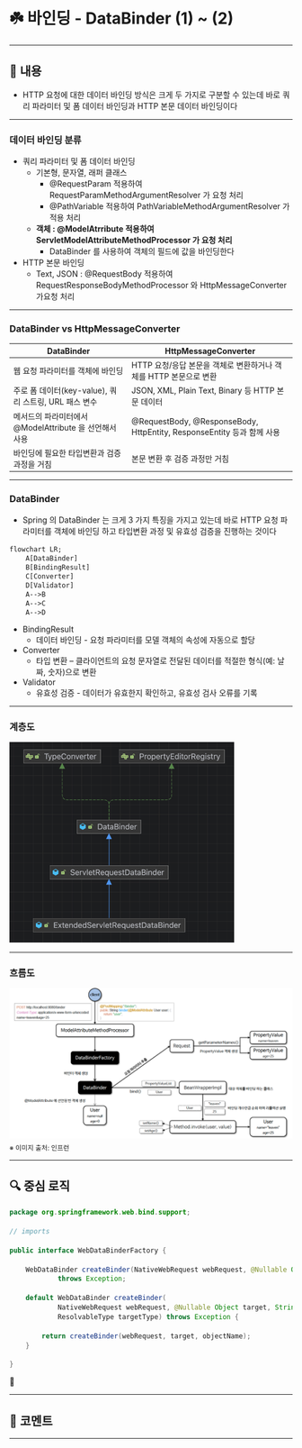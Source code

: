 # ☘️ 바인딩 - DataBinder (1) ~ (2)

---

## 📖 내용

- HTTP 요청에 대한 데이터 바인딩 방식은 크게 두 가지로 구분할 수 있는데 바로 쿼리 파라미터 및 폼 데이터 바인딩과 HTTP 본문 데이터 바인딩이다

---

### 데이터 바인딩 분류

- 쿼리 파라미터 및 폼 데이터 바인딩
  - 기본형, 문자열, 래퍼 클래스
    - @RequestParam 적용하여 RequestParamMethodArgumentResolver 가 요청 처리
    - @PathVariable 적용하여 PathVariableMethodArgumentResolver 가 적용 처리
  - **객체 : @ModelAtrribute 적용하여 ServletModelAttributeMethodProcessor 가 요청 처리**
    - DataBinder 를 사용하여 객체의 필드에 값을 바인딩한다
- HTTP 본문 바인딩
  - Text, JSON : @RequestBody 적용하여 RequestResponseBodyMethodProcessor 와 HttpMessageConverter 가요청 처리

---

### DataBinder vs HttpMessageConverter

| DataBinder                             | HttpMessageConverter                                             |
|----------------------------------------|------------------------------------------------------------------|
| 웹 요청 파라미터를 객체에 바인딩                     | HTTP 요청/응답 본문을 객체로 변환하거나 객체를 HTTP 본문으로 변환                        |
| 주로 폼 데이터(key-value), 쿼리 스트링, URL 패스 변수 | JSON, XML, Plain Text, Binary 등 HTTP 본문 데이터                      |
| 메서드의 파라미터에서 @ModelAttribute 을 선언해서 사용  | @RequestBody, @ResponseBody, HttpEntity, ResponseEntity 등과 함께 사용 |
| 바인딩에 필요한 타입변환과 검증 과정을 거침               | 본문 변환 후 검증 과정만 거침                                                |


---

### DataBinder
- Spring 의 DataBinder 는 크게 3 가지 특징을 가지고 있는데 바로 HTTP 요청 파라미터를 객체에 바인딩 하고 타입변환 과정 및 유효성 검증을 진행하는 것이다

```mermaid
flowchart LR;
    A[DataBinder]
    B[BindingResult]
    C[Converter]
    D[Validator]
    A-->B
    A-->C
    A-->D
```

- BindingResult
  - 데이터 바인딩 - 요청 파라미터를 모델 객체의 속성에 자동으로 할당
- Converter
  - 타입 변환 – 클라이언트의 요청 문자열로 전달된 데이터를 적절한 형식(예: 날짜, 숫자)으로 변환
- Validator
  - 유효성 검증 - 데이터가 유효한지 확인하고, 유효성 검사 오류를 기록

---

### 계층도

<img src="image_1.png" width="400">

---

### 흐름도

![image_2.png](image_2.png)
<sub>※ 이미지 출처: 인프런</sub>

---

## 🔍 중심 로직

```java
package org.springframework.web.bind.support;

// imports

public interface WebDataBinderFactory {

	WebDataBinder createBinder(NativeWebRequest webRequest, @Nullable Object target, String objectName)
			throws Exception;

	default WebDataBinder createBinder(
			NativeWebRequest webRequest, @Nullable Object target, String objectName,
			ResolvableType targetType) throws Exception {

		return createBinder(webRequest, target, objectName);
	}
    
}
```

📌

---

## 💬 코멘트

---
